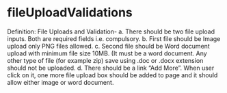 # fileUploadValidations
Definition: File Uploads and Validation- a.  There should be two file upload inputs. Both are required fields i.e. compulsory. b.  First file should be Image upload only PNG files allowed. c.  Second file should be Word document upload with minimum file size 10MB. (It must be a word document. Any other type of file (for example zip) save using .doc or .docx extension should not be uploaded. d.  There should be a link “Add More”. When user click on it, one more file upload box should be added to page and it should allow either image or word document.
